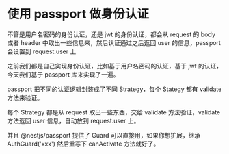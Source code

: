 # 使用 passport 做身份认证

不管是用户名密码的身份认证，还是 jwt 的身份认证，都会从 request 的 body 或者 header 中取出一些信息来，然后认证通过之后返回 user 的信息，passport 会设置到 request.user 上

之前我们都是自己实现身份认证，比如基于用户名密码的认证，基于 jwt 的认证，今天我们基于 passport 库来实现了一遍。

passport 把不同的认证逻辑封装成了不同 Strategy，每个 Stategy 都有 validate 方法来验证。

每个 Strategy 都是从 request 取出一些东西，交给 validate 方法验证，validate 方法返回 user 信息，自动放到 request.user 上。

并且 @nestjs/passport 提供了 Guard 可以直接用，如果你想扩展，继承 AuthGuard('xxx') 然后重写下 canActivate 方法就好了。